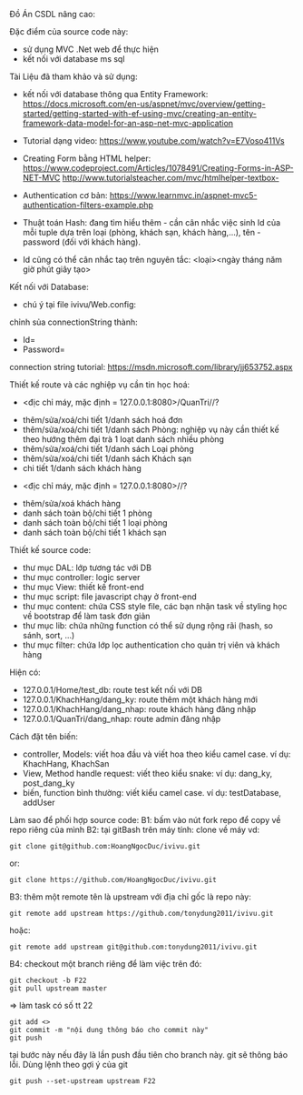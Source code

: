 Đồ Án CSDL nâng cao:

Đặc điểm của source code này:
 - sử dụng MVC .Net web để thực hiện
 - kết nối với database ms sql

Tài Liệu đã tham khảo và sử dụng:
 - kết nối với database thông qua Entity Framework: https://docs.microsoft.com/en-us/aspnet/mvc/overview/getting-started/getting-started-with-ef-using-mvc/creating-an-entity-framework-data-model-for-an-asp-net-mvc-application

 - Tutorial dạng video: https://www.youtube.com/watch?v=E7Voso411Vs

 - Creating Form bằng HTML helper: 
    https://www.codeproject.com/Articles/1078491/Creating-Forms-in-ASP-NET-MVC
    http://www.tutorialsteacher.com/mvc/htmlhelper-textbox-
    
 - Authentication cơ bản: https://www.learnmvc.in/aspnet-mvc5-authentication-filters-example.php

 - Thuật toán Hash: đang tìm hiểu thêm - cần cân nhắc việc sinh Id của mỗi tuple dựa trên loại (phòng, khách sạn, khách hàng,...), tên - password (đối với khách hàng).

 - Id cũng có thể cân nhắc taọ trên nguyên tắc: <loại><ngày tháng năm giờ phút giây tạo>

Kết nối với Database:
 - chú ý tại file ivivu/Web.config: 

    <connectionStrings> 
        <add name="QLKS" providerName="System.Data.SqlClient" connectionString="Server=127.0.0.1; Database=QLKS; User Id=SA;Password=p@55w0rd_mssqlserver"/> 
    </connectionStrings> 
    
 chỉnh sủa connectionString thành:
  + Id=<ten dang nhap database cua ban>
  + Password=<password dang nhap database cua ban>

 connection string tutorial:
 https://msdn.microsoft.com/library/jj653752.aspx

Thiết kế route và các nghiệp vụ cần tin học hoá:

 - <địc chỉ máy, mặc định = 127.0.0.1:8080>/QuanTri/<Controller>/<method name or View name>?<parametter list>
  + thêm/sửa/xoá/chi tiết 1/danh sách  hoá đơn
  + thêm/sửa/xoá/chi tiết 1/danh sách  Phòng: nghiệp vụ này cần thiết kế theo hướng thêm đại trà 1 loạt danh sách nhiều phòng
  + thêm/sửa/xoá/chi tiết 1/danh sách Loại phòng
  + thêm/sửa/xoá/chi tiết 1/danh sách Khách sạn
  + chi tiết 1/danh sách khách hàng

 - <địc chỉ máy, mặc định = 127.0.0.1:8080>/<Controller>/<method name or View name>?<parametter list>
  + thêm/sửa/xoá khách hàng
  + danh sách toàn bộ/chi tiết 1 phòng
  + danh sách toàn bộ/chi tiết 1 loại phòng
  + danh sách toàn bộ/chi tiết 1 khách sạn

Thiết kế source code:
 - thư mục DAL: lớp tương tác với DB
 - thư mục controller: logic server 
 - thư mục View: thiết kế front-end
 - thư mục script: file javascript chạy ở front-end
 - thư mục content: chứa CSS style file, các bạn nhận task về styling học về bootstrap để làm task đơn giản
 - thư mục lib: chứa những function có thể sử dụng rộng rãi (hash, so sánh, sort, ...)
 - thư mục filter: chứa lớp lọc authentication cho quản trị viên và khách hàng

Hiện có:
 - 127.0.0.1/Home/test_db: route test kết nối với DB
 - 127.0.0.1/KhachHang/dang_ky: route thêm một khách hàng mới
 - 127.0.0.1/KhachHang/dang_nhap: route khách hàng đăng nhập
 - 127.0.0.1/QuanTri/dang_nhap: route admin đăng nhập 

Cách đặt tên biến:
 - controller, Models: viết hoa đầu và viết hoa theo kiểu camel case. ví dụ: KhachHang, KhachSan
 - View, Method handle request: viết theo kiểu snake: ví dụ: dang_ky, post_dang_ky
 - biến, function bình thường: viết kiểu camel case. ví dụ: testDatabase, addUser

Làm sao để phối hợp source code:
 B1: bấm vào nút fork repo để copy về repo riêng của mình
 B2: tại gitBash trên máy tính: clone về máy
  vd:

	git clone git@github.com:HoangNgocDuc/ivivu.git

  or:

	git clone https://github.com/HoangNgocDuc/ivivu.git

 B3: thêm một remote tên là upstream với địa chỉ gốc là repo này:

	git remote add upstream https://github.com/tonydung2011/ivivu.git

hoặc:

	git remote add upstream git@github.com:tonydung2011/ivivu.git

 B4: checkout một branch riêng để làm việc trên đó:

	git checkout -b F22
	git pull upstream master

 => làm task có số tt 22

	git add <>
	git commit -m "nội dung thông báo cho commit này"
	git push

tại bước này nếu đây là lần push đầu tiên cho branch này. git sẽ thông báo lỗi. Dùng lệnh theo gợi ý của git

	git push --set-upstream upstream F22